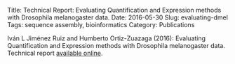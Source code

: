 Title: Technical Report: Evaluating Quantification and Expression methods with Drosophila melanogaster data.
Date: 2016-05-30
Slug: evaluating-dmel
Tags: sequence assembly, bioinformatics
Category: Publications

Iván L Jiménez Ruiz and Humberto Ortiz-Zuazaga (2016): Evaluating
Quantification and Expression methods with Drosophila melanogaster
data. Technical report
[available online]({filename}/images/ILJR-dmel-2016.pdf).
